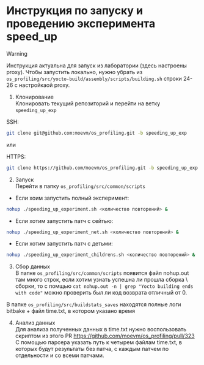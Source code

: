 # Инструкция по запуску и проведению эксперимента speed_up

> [!WARNING]
> Инструкция актуальна для запуск из лаборатории (здесь настроены proxy). Чтобы запустить локально, нужно убрать из `os_profiling/src/yocto-build/assembly/scripts/building.sh` строки 24-26 с настройкаой proxy.

1. Клонирование  
Клонировать текущий репозиторий и перейти на ветку `speeding_up_exp`

SSH:
```bash
git clone git@github.com:moevm/os_profiling.git -b speeding_up_exp
```
или  

HTTPS:
```bash
git clone https://github.com/moevm/os_profiling.git -b speeding_up_exp
```

2. Запуск  
Перейти в папку `os_profiling/src/common/scripts`
+ Если хоим запустить полный эксперимент:
```bash
nohup ./speeding_up_experiment.sh <количество повторений> &
```
+ Если хотим запустить патч с сейтью:
```bash
nohup ./speeding_up_experiment_net.sh <количество повторений> &
```
+ Если хотим запустить патч с детьми:
```bash
nohup ./speeding_up_experiment_childrens.sh <количество повторений> &
```

3. Сбор данных  
В папке `os_profiling/src/common/scripts` появится файл nohup.out там много строк, если хотим узнать успешна ли прошла сборка \ сборки, то с помщью `cat nohup.out -n | grep "Yocto building ends with code"` можно проверить был ли код возврата отличный от 0.

В папке `os_profiling/src/buildstats_saves` находятся полные логи bitbake + файл time.txt, в котором указано время


4. Анализ данных  
Для анализа полученных данных в time.txt нужно воспользовать скриптом из этого PR https://github.com/moevm/os_profiling/pull/323  
С помощью парсера указать путь к четырем файлам time.txt, в которых будут результаты без патча, с каждым патчем по отдельности и со всеми патчами.



